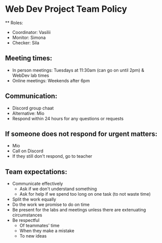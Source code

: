 # Web Dev Project Team Policy

** Roles:

- Coordinator: Vasilii
- Monitor: Simona
- Checker: Sila

## Meeting times:

- In person meetings: Tuesdays at 11:30am (can go on until 2pm) & WebDev lab times
- Online meetings: Weekends after 6pm 

## Communication: 

- Discord group chaat
- Alternative: Mio 
- Respond within 24 hours for any questions or requests

## If someone does not respond for urgent matters:

- Mio 
- Call on Discord
- If they still don't respond, go to teacher

## Team expectations:

- Communicate effectively 
    - Ask if we don't understand something 
    - Ask for help if we spend too long on one task (to not waste time)
- Split the work equally
- Do the work we promise to do on time
- Be present for the labs and meetings unless there are extenuating circumstances
- Be respectful
    - Of teammates' time
    - When they make a mistake 
    - To new ideas

